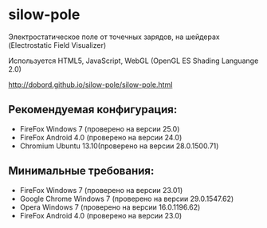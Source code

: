 silow-pole
==========

Электростатическое поле от точечных зарядов, на шейдерах (Electrostatic Field Visualizer)

Используется HTML5, JavaScript, WebGL (OpenGL ES Shading Languange 2.0)

<http://dobord.github.io/silow-pole/silow-pole.html>


Рекомендуемая конфигурация:
----------

  + FireFox         Windows 7   (проверено на версии 25.0)
  + FireFox         Android 4.0 (проверено на версии 24.0)
  + Chromium        Ubuntu 13.10(проверено на версии 28.0.1500.71)
  
Минимальные требования:
----------
  + FireFox         Windows 7   (проверено на версии 23.01)
  + Google Chrome   Windows 7   (проверено на версии 29.0.1547.62)
  + Opera           Windows 7   (проверено на версии 16.0.1196.62)
  + FireFox         Android 4.0 (проверено на версии 23.0)

